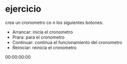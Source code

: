 # ejercicio 

crea un cronometro co n los siguientes botones:

- Arrancar: inicia el cronometro
- Prara: para el cronometro
- Continuar: continua el funcionamiento del cronometro
- Reiniciar: reinicia el cronometro

00:00:00:00